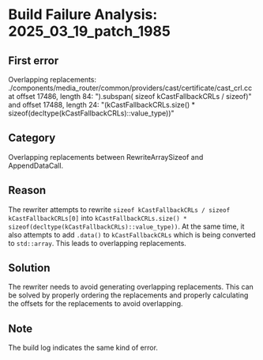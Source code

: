 # Build Failure Analysis: 2025_03_19_patch_1985

## First error

Overlapping replacements: ./components/media_router/common/providers/cast/certificate/cast_crl.cc at offset 17486, length 84: ").subspan( sizeof kCastFallbackCRLs /
                                                 sizeof)" and offset 17488, length 24: "(kCastFallbackCRLs.size() * sizeof(decltype(kCastFallbackCRLs)::value_type))"

## Category
Overlapping replacements between RewriteArraySizeof and AppendDataCall.

## Reason
The rewriter attempts to rewrite `sizeof kCastFallbackCRLs / sizeof kCastFallbackCRLs[0]` into `kCastFallbackCRLs.size() * sizeof(decltype(kCastFallbackCRLs)::value_type))`. At the same time, it also attempts to add `.data()` to `kCastFallbackCRLs` which is being converted to `std::array`. This leads to overlapping replacements.

## Solution
The rewriter needs to avoid generating overlapping replacements. This can be solved by properly ordering the replacements and properly calculating the offsets for the replacements to avoid overlapping.

## Note
The build log indicates the same kind of error.